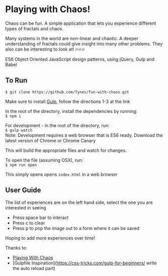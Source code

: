 # Playing with Chaos!

Chaos can be fun. A simple application that lets you experience different types of fractals and chaos.

Many systems in the world are non-linear and chaotic.  A deeper understanding of fractals could give insight into many other problems. They also can be interesting to look at! 🔥🔥🔥

ES6 Object Oriented JavaScript design patterns, using jQuery, Gulp and Babel

## To Run
```$ git clone https://github.com/Tynes/fun-with-chaos.git```  

Make sure to install [Gulp](https://github.com/gulpjs/gulp/blob/master/docs/getting-started.md), follow the directions 1-3 at the link  

In the root of the directory, install the dependencies by running:  
```$ npm i```  

For development - in the root of the directory, run:  
```$ gulp watch```  
Note: Development requires a web browser that is ES6 ready. Download the latest version of Chrome or Chrome Canary  

This will build the appropriate files and watch for changes.  

To open the file (assuming OSX), run:  
```$ npm run open```  

This simply opens opens ```index.html``` in a web browser  

## User Guide  
The list of experiences are on the left hand side, select the one you are interested in seeing  
- Press space bar to interact 
- Press c to clear  
- Press p to pop the image out to a form where it can be saved  

Hoping to add more experiences over time!  

Thanks to:  
- [Playing With Chaos](http://www.playingwithchaos.net/)  
- [Gulpfile Inspiration](https://css-tricks.com/gulp-for-beginners/
write the auto reload part)
